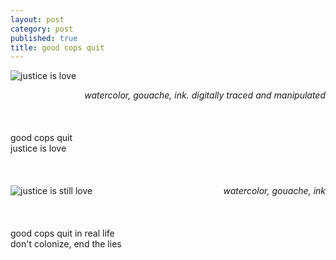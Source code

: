 ```yaml
---
layout: post
category: post
published: true
title: good cops quit
---
```

![justice is love]({{site.baseurl}}/media/good-cops-quit.jpeg)
<!--more-->
<span class='date' style='float:right;'>*watercolor, gouache, ink. digitally traced and manipulated*</span>  \
  \
  \
  \
good cops quit   
justice is love    \
  \
  \
  \
![justice is still love]({{site.baseurl}}/media/good-cops-quit-painting.jpeg)
<span class='date' style='float:right;'>*watercolor, gouache, ink*</span>  \
  \
  \
  \
good cops quit in real life     
don't colonize, end the lies
